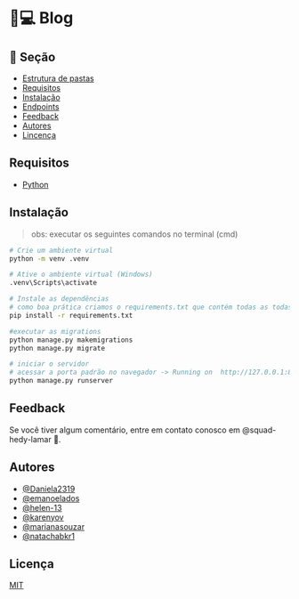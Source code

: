 # :snake::computer: Blog

<!-- Sections -->

## :link: Seção

<!--ts-->

- [Estrutura de pastas](#estrutura-pastas)
- [Requisitos](#requisitos)
- [Instalação](#instacalao)
- [Endpoints](#endpoints)
- [Feedback](#feedback)
- [Autores](#autores)
- [Lincença](#licença)

<!--te-->

<!-- end Sections -->

<!-- Requeriments -->

## Requisitos

- [Python](https://www.python.org/downloads/)

<!-- end Requeriments -->

<!-- Installation -->
## Instalação

> obs: executar os seguintes comandos no terminal (cmd)

```sh
# Crie um ambiente virtual
python -m venv .venv

# Ative o ambiente virtual (Windows)
.venv\Scripts\activate

# Instale as dependências
# como boa prática criamos o requirements.txt que contém todas as todas as bibliotecas utilizadas
pip install -r requirements.txt

#executar as migrations
python manage.py makemigrations
python manage.py migrate 

# iniciar o servidor
# acessar a porta padrão no navegador -> Running on  http://127.0.0.1:8000/
python manage.py runserver

```
<!-- end Installation -->


<!-- Feedback -->

## Feedback

Se você tiver algum comentário, entre em contato conosco em @squad-hedy-lamar :purple_heart:.

<!-- end Feedback -->

<!-- Authors -->

## Autores

- [@Daniela2319](https://github.com/Daniela2319)
- [@emanoelados](https://github.com/emanoelados)
- [@helen-13](https://github.com/helen-13)
- [@karenyov](https://www.github.com/karenyov)
- [@marianasouzar](https://github.com/marianasouzar)
- [@natachabkr1](https://github.com/natachabkr1)


<!-- end Authors -->

<!-- License -->

## Licença

[MIT](https://choosealicense.com/licenses/mit/)

<!-- end License -->

